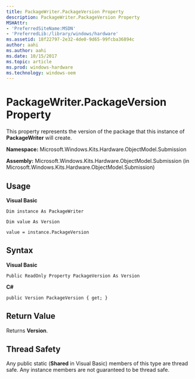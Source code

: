 ```yaml
---
title: PackageWriter.PackageVersion Property
description: PackageWriter.PackageVersion Property
MSHAttr:
- 'PreferredSiteName:MSDN'
- 'PreferredLib:/library/windows/hardware'
ms.assetid: 18f22797-2e32-4de0-9d65-99fcba36894c
author: aahi
ms.author: aahi
ms.date: 10/15/2017
ms.topic: article
ms.prod: windows-hardware
ms.technology: windows-oem
---
```


# PackageWriter.PackageVersion Property


This property represents the version of the package that this instance of **PackageWriter** will create.

**Namespace:** Microsoft.Windows.Kits.Hardware.ObjectModel.Submission

**Assembly:** Microsoft.Windows.Kits.Hardware.ObjectModel.Submission (in Microsoft.Windows.Kits.Hardware.ObjectModel.Submission)

## <span id="Usage"></span><span id="usage"></span><span id="USAGE"></span>Usage


**Visual Basic**

`Dim instance As PackageWriter`

`Dim value As Version`

`value = instance.PackageVersion`

## <span id="Syntax"></span><span id="syntax"></span><span id="SYNTAX"></span>Syntax


**Visual Basic**

`Public ReadOnly Property PackageVersion As Version`

**C#**

`public Version PackageVersion { get; }`

## <span id="Return_Value"></span><span id="return_value"></span><span id="RETURN_VALUE"></span>Return Value


Returns **Version**.

## <span id="Thread_Safety"></span><span id="thread_safety"></span><span id="THREAD_SAFETY"></span>Thread Safety


Any public static (**Shared** in Visual Basic) members of this type are thread safe. Any instance members are not guaranteed to be thread safe.

 

 






